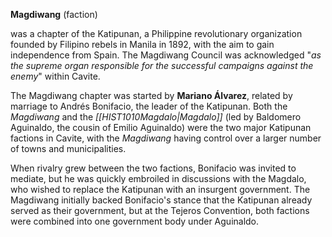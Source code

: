 **Magdiwang** (faction)

was a chapter of the Katipunan, a Philippine revolutionary organization founded by Filipino rebels in Manila in 1892, with the aim to gain independence from Spain. The Magdiwang Council was acknowledged "*as the supreme organ responsible for the successful campaigns against the enemy*" within Cavite.

The Magdiwang chapter was started by **Mariano Álvarez**, related by marriage to Andrés Bonifacio, the leader of the Katipunan. Both the *Magdiwang* and the *[[HIST1010Magdalo|Magdalo]]* (led by Baldomero Aguinaldo, the cousin of Emilio Aguinaldo) were the two major Katipunan factions in Cavite, with the *Magdiwang* having control over a larger number of towns and municipalities.

When rivalry grew between the two factions, Bonifacio was invited to mediate, but he was quickly embroiled in discussions with the Magdalo, who wished to replace the Katipunan with an insurgent government. The Magdiwang initially backed Bonifacio's stance that the Katipunan already served as their government, but at the Tejeros Convention, both factions were combined into one government body under Aguinaldo.